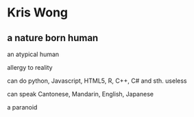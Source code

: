 # Kris Wong

## a nature born human

an atypical human

allergy to reality

can do python, Javascript, HTML5, R, C++, C# and sth. useless

can speak Cantonese, Mandarin, English, Japanese

a paranoid






